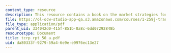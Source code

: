 ```yaml
---
content_type: resource
description: This resource contains a book on the market strategies for public transits.
file: https://ol-ocw-studio-app-qa.s3.amazonaws.com/courses/1-259j-transit-management-fall-2006/da80333f927959a46e9ee9976ec13e27_tcrp_rpt_50_a.pdf
file_type: application/pdf
parent_uid: 334042d0-415f-851b-0a8c-6dd07292848b
resourcetype: Document
title: tcrp_rpt_50_a.pdf
uid: da80333f-9279-59a4-6e9e-e9976ec13e27
---
```

